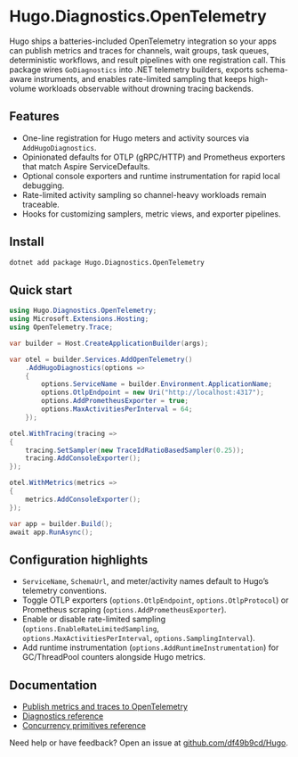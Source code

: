 # Hugo.Diagnostics.OpenTelemetry

Hugo ships a batteries-included OpenTelemetry integration so your apps can publish metrics and traces for channels, wait groups, task queues, deterministic workflows, and result pipelines with one registration call. This package wires `GoDiagnostics` into .NET telemetry builders, exports schema-aware instruments, and enables rate-limited sampling that keeps high-volume workloads observable without drowning tracing backends.

## Features

- One-line registration for Hugo meters and activity sources via `AddHugoDiagnostics`.
- Opinionated defaults for OTLP (gRPC/HTTP) and Prometheus exporters that match Aspire ServiceDefaults.
- Optional console exporters and runtime instrumentation for rapid local debugging.
- Rate-limited activity sampling so channel-heavy workloads remain traceable.
- Hooks for customizing samplers, metric views, and exporter pipelines.

## Install

```bash
dotnet add package Hugo.Diagnostics.OpenTelemetry
```

## Quick start

```csharp
using Hugo.Diagnostics.OpenTelemetry;
using Microsoft.Extensions.Hosting;
using OpenTelemetry.Trace;

var builder = Host.CreateApplicationBuilder(args);

var otel = builder.Services.AddOpenTelemetry()
    .AddHugoDiagnostics(options =>
    {
        options.ServiceName = builder.Environment.ApplicationName;
        options.OtlpEndpoint = new Uri("http://localhost:4317");
        options.AddPrometheusExporter = true;
        options.MaxActivitiesPerInterval = 64;
    });

otel.WithTracing(tracing =>
{
    tracing.SetSampler(new TraceIdRatioBasedSampler(0.25));
    tracing.AddConsoleExporter();
});

otel.WithMetrics(metrics =>
{
    metrics.AddConsoleExporter();
});

var app = builder.Build();
await app.RunAsync();
```

## Configuration highlights

- `ServiceName`, `SchemaUrl`, and meter/activity names default to Hugo’s telemetry conventions.
- Toggle OTLP exporters (`options.OtlpEndpoint`, `options.OtlpProtocol`) or Prometheus scraping (`options.AddPrometheusExporter`).
- Enable or disable rate-limited sampling (`options.EnableRateLimitedSampling`, `options.MaxActivitiesPerInterval`, `options.SamplingInterval`).
- Add runtime instrumentation (`options.AddRuntimeInstrumentation`) for GC/ThreadPool counters alongside Hugo metrics.

## Documentation

- [Publish metrics and traces to OpenTelemetry](https://github.com/df49b9cd/Hugo/blob/main/docs/how-to/observe-with-opentelemetry.md)
- [Diagnostics reference](https://github.com/df49b9cd/Hugo/blob/main/docs/reference/diagnostics.md)
- [Concurrency primitives reference](https://github.com/df49b9cd/Hugo/blob/main/docs/reference/concurrency-primitives.md)

Need help or have feedback? Open an issue at [github.com/df49b9cd/Hugo](https://github.com/df49b9cd/Hugo/issues).
